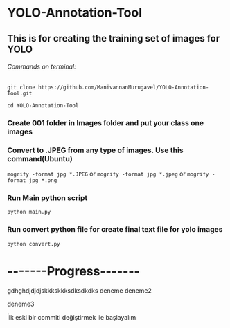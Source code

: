 # YOLO-Annotation-Tool
## This is for creating the training set of images for YOLO

###### Commands on terminal:
```
git clone https://github.com/ManivannanMurugavel/YOLO-Annotation-Tool.git

cd YOLO-Annotation-Tool
```
### Create 001 folder in Images folder and put your class one images

### Convert to .JPEG from any type of images. Use this command(Ubuntu)

```mogrify -format jpg *.JPEG```
or
```mogrify -format jpg *.jpeg```
or
```mogrify -format jpg *.png```

### Run Main python script 

 ``` python main.py ```

### Run convert python file for create final text file for yolo images 

```python convert.py```
# -------Progress-------
gdhghdjdjdjskkkskkksdksdkdks
deneme
deneme2

deneme3 

İlk eski bir commiti değiştirmek ile başlayalım
